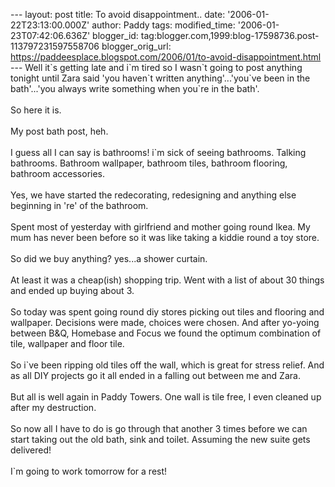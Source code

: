 \-\-- layout: post title: To avoid disappointment.. date:
\'2006-01-22T23:13:00.000Z\' author: Paddy tags: modified\_time:
\'2006-01-23T07:42:06.636Z\' blogger\_id:
tag:blogger.com,1999:blog-17598736.post-113797231597558706
blogger\_orig\_url:
https://paddeesplace.blogspot.com/2006/01/to-avoid-disappointment.html
\-\-- Well it\`s getting late and i\`m tired so I wasn\`t going to post
anything tonight until Zara said \'you haven\`t written
anything\'\...\'you\`ve been in the bath\'\...\'you always write
something when you\`re in the bath\'.\
\
So here it is.\
\
My post bath post, heh.\
\
I guess all I can say is bathrooms! i\`m sick of seeing bathrooms.
Talking bathrooms. Bathroom wallpaper, bathroom tiles, bathroom
flooring, bathroom accessories.\
\
Yes, we have started the redecorating, redesigning and anything else
beginning in \'re\' of the bathroom.\
\
Spent most of yesterday with girlfriend and mother going round Ikea. My
mum has never been before so it was like taking a kiddie round a toy
store.\
\
So did we buy anything? yes\...a shower curtain.\
\
At least it was a cheap(ish) shopping trip. Went with a list of about 30
things and ended up buying about 3.\
\
So today was spent going round diy stores picking out tiles and flooring
and wallpaper. Decisions were made, choices were chosen. And after
yo-yoing between B&Q, Homebase and Focus we found the optimum
combination of tile, wallpaper and floor tile.\
\
So i\`ve been ripping old tiles off the wall, which is great for stress
relief. And as all DIY projects go it all ended in a falling out between
me and Zara.\
\
But all is well again in Paddy Towers. One wall is tile free, I even
cleaned up after my destruction.\
\
So now all I have to do is go through that another 3 times before we can
start taking out the old bath, sink and toilet. Assuming the new suite
gets delivered!\
\
I\`m going to work tomorrow for a rest!
